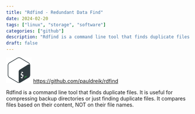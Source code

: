 ```yaml
---
title: "Rdfind - Redundant Data Find"
date: 2024-02-20
tags: ["linux", "storage", "software"]
categories: ["github"]
description: "Rdfind is a command line tool that finds duplicate files."
draft: false
---
```


<img src="https://raw.githubusercontent.com/althaser/website/67c0225b7e6216e4ba43ff7fd529d3feb8126b96/static/images/bash.svg" alt="Rdfind" width="70" height="70"> https://github.com/pauldreik/rdfind

Rdfind is a command line tool that finds duplicate files. It is useful for compressing backup directories or just finding duplicate files. It compares files based on their content, NOT on their file names.

